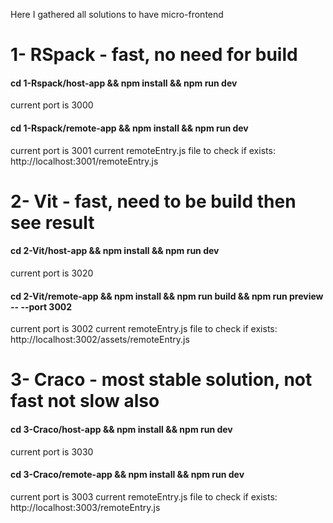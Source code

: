 Here I gathered all solutions to have micro-frontend

# 1- RSpack - fast, no need for build

#### cd 1-Rspack/host-app && npm install && npm run dev

current port is 3000

#### cd 1-Rspack/remote-app && npm install && npm run dev

current port is 3001
current remoteEntry.js file to check if exists: http://localhost:3001/remoteEntry.js

# 2- Vit - fast, need to be build then see result

#### cd 2-Vit/host-app && npm install && npm run dev

current port is 3020

#### cd 2-Vit/remote-app && npm install && npm run build && npm run preview -- --port 3002

current port is 3002
current remoteEntry.js file to check if exists: http://localhost:3002/assets/remoteEntry.js

# 3- Craco - most stable solution, not fast not slow also

#### cd 3-Craco/host-app && npm install && npm run dev

current port is 3030

#### cd 3-Craco/remote-app && npm install && npm run dev

current port is 3003
current remoteEntry.js file to check if exists: http://localhost:3003/remoteEntry.js
